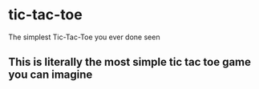 # tic-tac-toe
The simplest Tic-Tac-Toe you ever done seen

## This is literally the most simple tic tac toe game you can imagine
